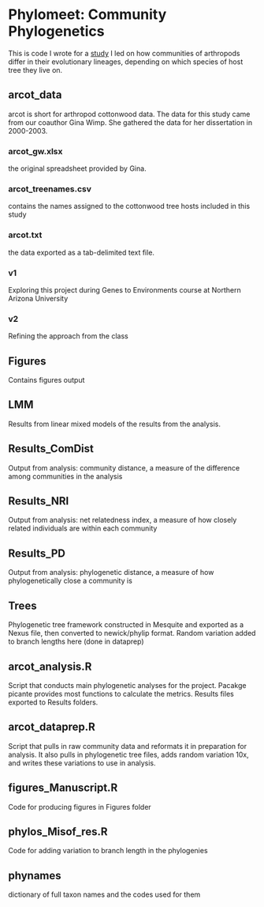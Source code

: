 # Phylomeet: Community Phylogenetics
 
This is code I wrote for a [study](https://onlinelibrary.wiley.com/doi/10.1002/ece3.3146) I led on how communities of arthropods differ in their evolutionary lineages, depending on which species of host tree they live on. 

## arcot_data
arcot is short for arthropod cottonwood data. The data for this study came from our coauthor Gina Wimp. She gathered the data for her dissertation in 2000-2003. 

### arcot_gw.xlsx 
the original spreadsheet provided by Gina.

### arcot_treenames.csv
contains the names assigned to the cottonwood tree hosts included in this study

### arcot.txt 
the data exported as a tab-delimited text file.

### v1
Exploring this project during Genes to Environments course at Northern Arizona University

### v2
Refining the approach from the class

## Figures
Contains figures output

## LMM
Results from linear mixed models of the results from the analysis.

## Results_ComDist
Output from analysis: community distance, a measure of the difference among communities in the analysis

## Results_NRI
Output from analysis: net relatedness index, a measure of how closely related individuals are within each community

## Results_PD
Output from analysis: phylogenetic distance, a measure of how phylogenetically close a community is

## Trees
Phylogenetic tree framework constructed in Mesquite and exported as a Nexus file, then converted to newick/phylip format. Random variation added to branch lengths here (done in dataprep)

## arcot_analysis.R
Script that conducts main phylogenetic analyses for the project. Pacakge picante provides most functions to calculate the metrics. Results files exported to Results folders.

## arcot_dataprep.R
Script that pulls in raw community data and reformats it in preparation for analysis. It also pulls in phylogenetic tree files, adds random variation 10x, and writes these variations to use in analysis.

## figures_Manuscript.R
Code for producing figures in Figures folder

## phylos_Misof_res.R
Code for adding variation to branch length in the phylogenies

## phynames
dictionary of full taxon names and the codes used for them


